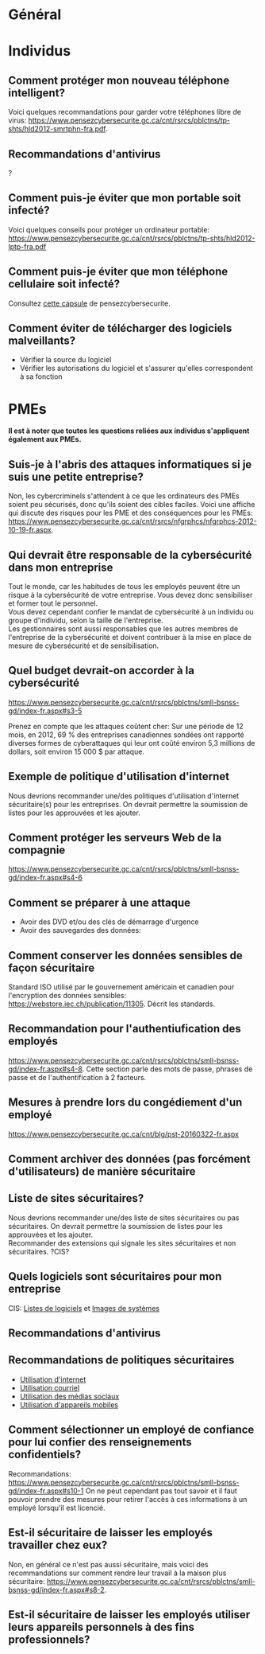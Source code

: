 # Général

# Individus

## Comment protéger mon nouveau téléphone intelligent?
Voici quelques recommandations pour garder votre téléphones libre de virus: https://www.pensezcybersecurite.gc.ca/cnt/rsrcs/pblctns/tp-shts/hld2012-smrtphn-fra.pdf.

## Recommandations d'antivirus
?

## Comment puis-je éviter que mon portable soit infecté?
Voici quelques conseils pour protéger un ordinateur portable: https://www.pensezcybersecurite.gc.ca/cnt/rsrcs/pblctns/tp-shts/hld2012-lptp-fra.pdf

## Comment puis-je éviter que mon téléphone cellulaire soit infecté?
Consultez [cette capsule](https://www.pensezcybersecurite.gc.ca/cnt/rsrcs/pblctns/tp-shts/hld2012-smrt-phn-fr.aspx) de pensezcybersecurite.

## Comment éviter de télécharger des logiciels malveillants?
* Vérifier la source du logiciel
* Vérifier les autorisations du logiciel et s'assurer qu'elles correspondent à sa fonction

# PMEs
**Il est à noter que toutes les questions reliées aux individus s'appliquent également aux PMEs.**

## Suis-je à l'abris des attaques informatiques si je suis une petite entreprise?
Non, les cybercriminels s'attendent à ce que les ordinateurs des PMEs soient peu sécurisés, donc qu'ils soient des cibles faciles.
Voici une affiche qui discute des risques pour les PME et des conséquences pour les PMEs: https://www.pensezcybersecurite.gc.ca/cnt/rsrcs/nfgrphcs/nfgrphcs-2012-10-19-fr.aspx.

## Qui devrait être responsable de la cybersécurité dans mon entreprise
Tout le monde, car les habitudes de tous les employés peuvent être un risque à la cybersécurité de votre entreprise. Vous devez donc sensibiliser et former tout le personnel.   
Vous devez cependant confier le mandat de cybersécurité à un individu ou groupe d'individu, selon la taille de l'entreprise.  
Les gestionnaires sont aussi responsables que les autres membres de l'entreprise de la cybersécurité et doivent contribuer à la mise en place de mesure de cybersécurité et de sensibilisation.

## Quel budget devrait-on accorder à la cybersécurité
https://www.pensezcybersecurite.gc.ca/cnt/rsrcs/pblctns/smll-bsnss-gd/index-fr.aspx#s3-5

Prenez en compte que les attaques coûtent cher: Sur une période de 12 mois, en 2012, 69 % des entreprises canadiennes sondées ont rapporté diverses formes de cyberattaques qui leur ont coûté environ 5,3 millions de dollars, soit environ 15 000 $ par attaque.

## Exemple de politique d'utilisation d'internet
Nous devrions recommander une/des politiques d'utilisation d'internet sécuritaire(s) pour les entreprises. On devrait permettre la soumission de listes pour les approuvées et les ajouter.

## Comment protéger les serveurs Web de la compagnie
https://www.pensezcybersecurite.gc.ca/cnt/rsrcs/pblctns/smll-bsnss-gd/index-fr.aspx#s4-6

## Comment se préparer à une attaque
* Avoir des DVD et/ou des clés de démarrage d'urgence
* Avoir des sauvegardes des données:

## Comment conserver les données sensibles de façon sécuritaire
Standard ISO utilisé par le gouvernement américain et canadien pour l'encryption des données sensibles: https://webstore.iec.ch/publication/11305. Décrit les standards.

## Recommandation pour l'authentiufication des employés
https://www.pensezcybersecurite.gc.ca/cnt/rsrcs/pblctns/smll-bsnss-gd/index-fr.aspx#s4-8. Cette section parle des mots de passe, phrases de passe et de l'authentification à 2 facteurs.

## Mesures à prendre lors du congédiement d'un employé
https://www.pensezcybersecurite.gc.ca/cnt/blg/pst-20160322-fr.aspx

## Comment archiver des données (pas forcément d'utilisateurs) de manière sécuritaire


## Liste de sites sécuritaires?
Nous devrions recommander une/des liste de sites sécuritaires ou pas sécuritaires. On devrait permettre la soumission de listes pour les approuvées et les ajouter.  
Recommander des extensions qui signale les sites sécuritaires et non sécuritaires.
?CIS?

## Quels logiciels sont sécuritaires pour mon entreprise
CIS: [Listes de logiciels](https://www.cisecurity.org/cis-benchmarks/) et [Images de systèmes](https://www.cisecurity.org/cis-hardened-image-list/)

## Recommandations d'antivirus


## Recommandations de politiques sécuritaires
* [Utilisation d'internet](https://www.pensezcybersecurite.gc.ca/cnt/prtct-yrslf/prtct-smlbsn/cbr-plcs-fr.aspx.aspx#a01)
* [Utilisation courriel](https://www.pensezcybersecurite.gc.ca/cnt/prtct-yrslf/prtct-smlbsn/cbr-plcs-fr.aspx.aspx#a02)
* [Utilisation des médias sociaux](https://www.pensezcybersecurite.gc.ca/cnt/prtct-yrslf/prtct-smlbsn/cbr-plcs-fr.aspx.aspx#a03)
* [Utilisation d'appareils mobiles](https://www.pensezcybersecurite.gc.ca/cnt/blg/pst-20160315-fr.aspx)

## Comment sélectionner un employé de confiance pour lui confier des renseignements confidentiels?
Recommandations: https://www.pensezcybersecurite.gc.ca/cnt/rsrcs/pblctns/smll-bsnss-gd/index-fr.aspx#s10-1
On ne peut cependant pas tout savoir et il faut pouvoir prendre des mesures pour retirer l'accès à ces informations à un employé lorsqu'il est licencié.

## Est-il sécuritaire de laisser les employés travailler chez eux?
Non, en général ce n'est pas aussi sécuritaire, mais voici des recommandations sur comment rendre leur travail à la maison plus sécuritaire: https://www.pensezcybersecurite.gc.ca/cnt/rsrcs/pblctns/smll-bsnss-gd/index-fr.aspx#s8-2.

## Est-il sécuritaire de laisser les employés utiliser leurs appareils personnels à des fins professionnels?
